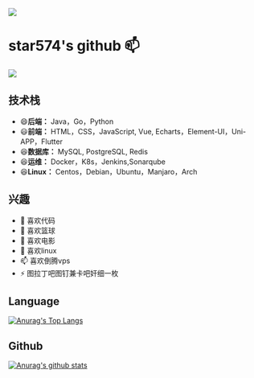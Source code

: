 
<!--
**star574/star574** is a ✨ _special_ ✨ repository because its `README.md` (this file) appears on your GitHub profile.

Here are some ideas to get you started:

- 🔭 I’m currently working on ...
- 🌱 I’m currently learning ...
- 👯 I’m looking to collaborate on ...
- 🤔 I’m looking for help with ...
- 💬 Ask me about ...
- 📫 How to reach me: ...
- 😄 Pronouns: ...
- ⚡ Fun fact: ...
![](https://komarev.com/ghpvc/?username=star574) 访问量
-->
<img src="https://images.wallpaperscraft.com/image/single/code_text_colorful_140555_2560x1024.jpg"><img>
# star574's github 📫 
  
![](https://komarev.com/ghpvc/?username=star574&color=blueviolet)
 
## 技术栈 
- 😄**后端：**   Java，Go，Python
- 😃**前端：**   HTML，CSS，JavaScript, Vue, Echarts，Element-UI，Uni-APP，Flutter
- 😆**数据库：** MySQL, PostgreSQL, Redis
- 😆**运维：**   Docker，K8s，Jenkins,Sonarqube
- 😆**Linux：**   Centos，Debian，Ubuntu，Manjaro，Arch

## 兴趣
- 🌱 喜欢代码
- 👯 喜欢篮球
- 🤔 喜欢电影
- 💬 喜欢linux
- 📫 喜欢倒腾vps
- ⚡ 图拉丁吧图钉兼卡吧奸细一枚

## Language
[![Anurag's Top Langs](https://github-readme-stats.vercel.app/api/top-langs/?username=star574)](https://github.com/star574)

## Github
[![Anurag's github stats](https://github-readme-stats.vercel.app/api?username=star574&show_icons=true&count_private=true&include_all_commits=true)](https://github.com/anuraghazra/github-readme-stats)

